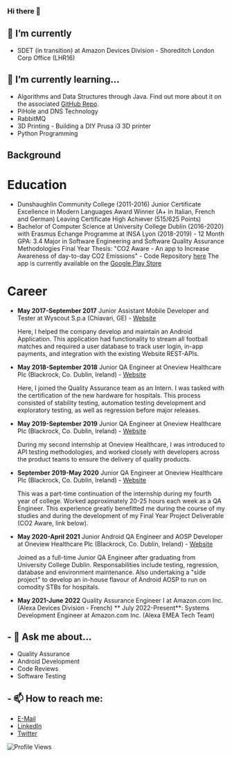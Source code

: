 ### Hi there 👋
## 🔭 I’m currently 
- SDET (in transition) at Amazon Devices Division - Shoreditch London Corp Office (LHR16)

## 🌱 I’m currently learning...
- Algorithms and Data Structures through Java. Find out more about it on the associated [GitHub Repo](https://github.com/XeroHero/Common-Sense-Data-Structures-and-Algorithms).
- PiHole and DNS Technology
- RabbitMQ
- 3D Printing - Building a DIY Prusa i3 3D printer
- Python Programming
## Background
# Education
* Dunshaughlin Community College (2011-2016)
  Junior Certificate Excellence in Modern Languages Award Winner (A+ in Italian, French and German)
  Leaving Certificate High Achiever (515/625 Points)
* Bachelor of Computer Science at University College Dublin (2016-2020) with Erasmus Echange Programme at INSA Lyon (2018-2019) - 12 Month
  GPA: 3.4
  Major in Software Engineering and Software Quality Assurance Methodologies 
  Final Year Thesis: "CO2 Aware - An app to Increase Awareness of day-to-day CO2 Emissions" - Code Repository [here](https://github.com/XeroHero/CO2Aware)
    The app is currently available on the [Google Play Store](https://play.google.com/store/apps/details?id=example.devtips.senddatatoactivity)
  

# Career
* **May 2017-September 2017** Junior Assistant Mobile Developer and Tester at Wyscout S.p.a (Chiavari, GE) - [Website](https://wyscout.com)

  Here, I helped the company develop and maintain an Android Application. This application had functionality to stream all football matches and required a user database to track user login, in-app payments, and integration with the existing Website REST-APIs.
* **May 2018-September 2018** Junior QA Engineer at Oneview Healthcare Plc (Blackrock, Co. Dublin, Ireland) - [Website](https://oneviewhealthcare.com)

  Here, I joined the Quality Assurance team as an Intern. I was tasked with the certification of the new hardware for hospitals. This process consisted of stability testing, automation testing development and exploratory testing, as well as regression before major releases.
* **May 2019-September 2019** Junior QA Engineer at Oneview Healthcare Plc (Blackrock, Co. Dublin, Ireland) - [Website](https://oneviewhealthcare.com)

  During my second internship at Oneview Healthcare, I was introduced to API testing methodologies, and worked closely with developers across the product teams to ensure the delivery of quality products. 
* **September 2019-May 2020** Junior QA Engineer at Oneview Healthcare Plc (Blackrock, Co. Dublin, Ireland) - [Website](https://oneviewhealthcare.com)

  This was a part-time continuation of the internship during my fourth year of college. Worked approximately 20-25 hours each week as a QA Engineer. This experience greatly benefitted me during the course of my studies and during the development of my Final Year Project Deliverable (CO2 Aware, link below). 
* **May 2020-April 2021** Junior Android QA Engineer and AOSP Developer at Oneview Healthcare Plc (Blackrock, Co. Dublin, Ireland) - [Website](https://oneviewhealthcare.com)

  Joined as a full-time Junior QA Engineer after graduating from University College Dublin. Responsabilities include testing, regression, database and environment maintenance. 
  Also undertaking a "side project" to develop an in-house flavour of Android AOSP to run on comodity STBs for hospitals.
  
 * **May 2021-June 2022** Quality Assurance Engineer I at Amazon.com Inc. (Alexa Devices Division - French)
   ** July 2022-Present**: Systems Development Engineer at Amazon.com Inc. (Alexa EMEA Tech Team)

## - 💬 Ask me about...
* Quality Assurance
* Android Development
* Code Reviews
* Software Testing

## - 📫 How to reach me: 
* [E-Mail](mailto:Lorenzo.battilocchi@ucdconnect.ie)
* [LinkedIn](https://www.linkedin.com/in/lorenzo-battilocchi-197888104/)
* [Twitter](https://twitter.com/x3rohero)


 ![Profile Views](https://profile-counter.glitch.me/xerohero/count.svg)
